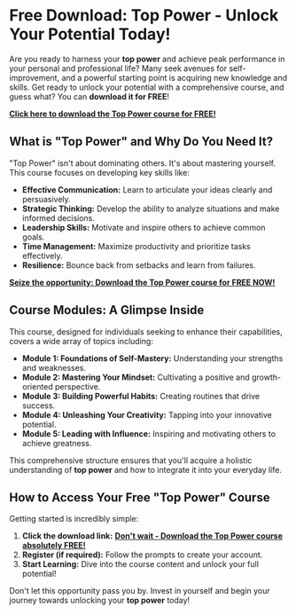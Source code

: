 # Free Download: Top Power - Unlock Your Potential Today!

Are you ready to harness your **top power** and achieve peak performance in your personal and professional life? Many seek avenues for self-improvement, and a powerful starting point is acquiring new knowledge and skills. Get ready to unlock your potential with a comprehensive course, and guess what? You can **download it for FREE**!

[**Click here to download the Top Power course for FREE!**](https://udemywork.com/top-power)

## What is "Top Power" and Why Do You Need It?

"Top Power" isn't about dominating others. It's about mastering yourself. This course focuses on developing key skills like:

*   **Effective Communication:** Learn to articulate your ideas clearly and persuasively.
*   **Strategic Thinking:** Develop the ability to analyze situations and make informed decisions.
*   **Leadership Skills:** Motivate and inspire others to achieve common goals.
*   **Time Management:** Maximize productivity and prioritize tasks effectively.
*   **Resilience:** Bounce back from setbacks and learn from failures.

[**Seize the opportunity: Download the Top Power course for FREE NOW!**](https://udemywork.com/top-power)

## Course Modules: A Glimpse Inside

This course, designed for individuals seeking to enhance their capabilities, covers a wide array of topics including:

*   **Module 1: Foundations of Self-Mastery:** Understanding your strengths and weaknesses.
*   **Module 2: Mastering Your Mindset:** Cultivating a positive and growth-oriented perspective.
*   **Module 3: Building Powerful Habits:** Creating routines that drive success.
*   **Module 4: Unleashing Your Creativity:** Tapping into your innovative potential.
*   **Module 5: Leading with Influence:** Inspiring and motivating others to achieve greatness.

This comprehensive structure ensures that you'll acquire a holistic understanding of **top power** and how to integrate it into your everyday life.

## How to Access Your Free "Top Power" Course

Getting started is incredibly simple:

1.  **Click the download link:** [**Don't wait - Download the Top Power course absolutely FREE!**](https://udemywork.com/top-power)
2.  **Register (if required):** Follow the prompts to create your account.
3.  **Start Learning:** Dive into the course content and unlock your full potential!

Don't let this opportunity pass you by. Invest in yourself and begin your journey towards unlocking your **top power** today!
